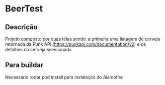# BeerTest

## Descrição
Projeto composto por duas telas sendo: a primeira uma listagem de cerveja retornada da Punk API (https://punkapi.com/documentation/v2) e os detalhes da cerveja selecionada

## Para buildar
Necessário rodar pod install para instalação do Alamofire
